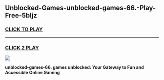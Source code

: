 
## Unblocked-Games-unblocked-games-66.-Play-Free-5bljz
<h3>
<a href="https://premium76.site?title=unblocked-games-66.&ref=21A">CLICK TO PLAY</a></h3>
<hr>

<h3>
<a href="https://premium76.site?title=unblocked-games-66.&ref=21A">CLICK 2 PLAY</a>
  
</h3>

<a href="https://premium76.site?title=unblocked-games-66.&ref=21A"><img src="https://clearcache.store/games.png"></a>


**unblocked-games-66. games unblocked: Your Gateway to Fun and Accessible Online Gaming**
